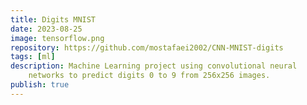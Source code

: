 ```yaml
---
title: Digits MNIST
date: 2023-08-25
image: tensorflow.png
repository: https://github.com/mostafaei2002/CNN-MNIST-digits
tags: [ml]
description: Machine Learning project using convolutional neural
    networks to predict digits 0 to 9 from 256x256 images.
publish: true
---
```


